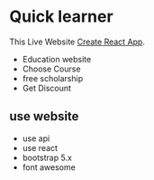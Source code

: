 # Quick learner

This Live Website [Create React App](https://github.com/ProgrammingHeroWC4/review-website-Satayjit-Biswas).

* Education website
* Choose Course 
* free scholarship
* Get Discount

## use website

* use api
* use react 
* bootstrap 5.x
* font awesome